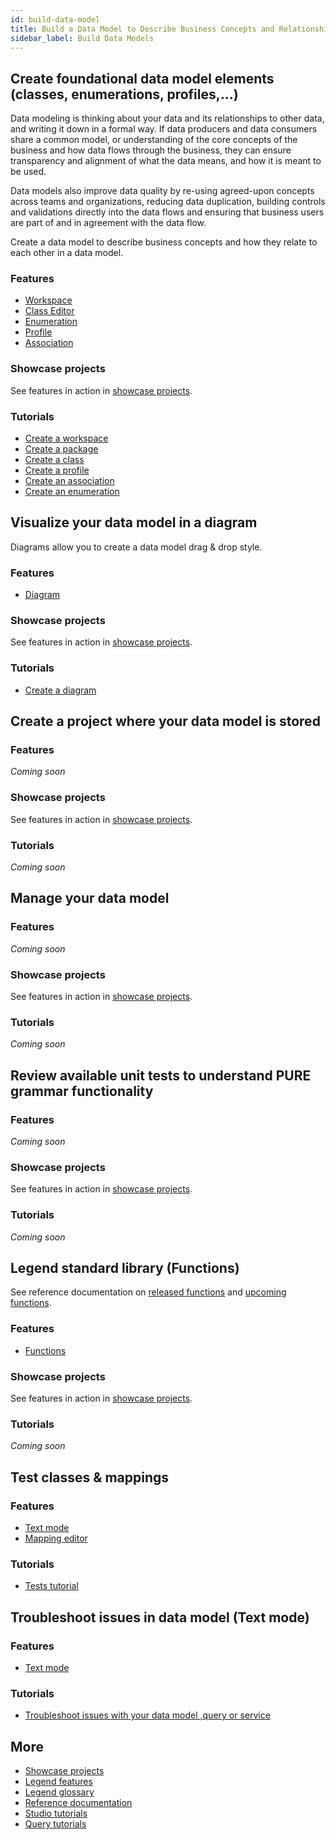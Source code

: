 ```yaml
---
id: build-data-model
title: Build a Data Model to Describe Business Concepts and Relationships
sidebar_label: Build Data Models
--- 
```


## Create foundational data model elements (classes, enumerations, profiles,...)

Data modeling is thinking about your data and its relationships to other data, and writing it down in a formal way. If data producers and data consumers share a common model, or understanding of the core concepts of the business and how data flows through the business, they can ensure transparency and alignment of what the data means, and how it is meant to be used.

Data models also improve data quality by re-using agreed-upon concepts across teams and organizations, reducing data duplication, building controls and validations directly into the data flows and ensuring that business users are part of and in agreement with the data flow.

Create a data model to describe business concepts and how they relate to each other in a data model. 

### Features
- [Workspace](../overview/legend-glossary.md/#workspace)
- [Class Editor](../overview/legend-glossary.md/#class-explorer)
- [Enumeration](../overview/legend-glossary.md/#)
- [Profile](../overview/legend-glossary.md/#profile)
- [Association](../overview/legend-glossary.md/#association)

### Showcase projects

See features in action in [showcase projects](../showcases/showcase-projects.md).

### Tutorials
- [Create a workspace](../tutorials/studio-workspace.md)
- [Create a package](../tutorials/studio-package.md)
- [Create a class](../tutorials/studio-class.md)  
- [Create a profile](../tutorials/studio-profile.md)  
- [Create an association](../tutorials/studio-association.md) 
- [Create an enumeration](../tutorials/studio-enumeration.md)  

## Visualize your data model in a diagram

Diagrams allow you to create a data model drag & drop style.

### Features
- [Diagram](../overview/legend-glossary.md/#diagram)

### Showcase projects

See features in action in [showcase projects](../showcases/showcase-projects.md).

### Tutorials
- [Create a diagram](../tutorials/studio-diagram.md)

## Create a project where your data model is stored

### Features
_Coming soon_

### Showcase projects

See features in action in [showcase projects](../showcases/showcase-projects.md).

### Tutorials
_Coming soon_

## Manage your data model

### Features
_Coming soon_

### Showcase projects
See features in action in [showcase projects](../showcases/showcase-projects.md).

### Tutorials
_Coming soon_

## Review available unit tests to understand PURE grammar functionality

### Features
_Coming soon_

### Showcase projects
See features in action in [showcase projects](../showcases/showcase-projects.md).

### Tutorials
_Coming soon_

## Legend standard library (Functions)

See reference documentation on [released functions](../reference/released-functions.md) and [upcoming functions](../reference/upcoming-functions.md).

### Features
- [Functions](../tutorials/studio-function.md)

### Showcase projects
See features in action in [showcase projects](../showcases/showcase-projects.md).

### Tutorials
_Coming soon_

## Test classes & mappings

### Features
- [Text mode](../overview/legend-glossary.md/#text-mode)
- [Mapping editor](../overview/legend-glossary.md/#mapping-editor)

### Tutorials
- [Tests tutorial](../tutorials/studio-tests.md)

## Troubleshoot issues in data model (Text mode)

### Features
- [Text mode](../overview/legend-glossary.md/#text-mode)

### Tutorials
- [Troubleshoot issues with your data model ,query or service](../tutorials/studio-sdlc/#troubleshoot-issues-with-your-data-model-query-or-service)
## More
- [Showcase projects](../showcases/showcase-projects.md)
- [Legend features](../overview/legend-features.md)
- [Legend glossary](../overview/legend-glossary.md)
- [Reference documentation](../reference/legend-language.md)
- [Studio tutorials](../tutorials/studio-workspace.md)
- [Query tutorials](../tutorials/query-builder.md)